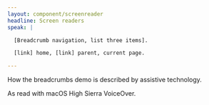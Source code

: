 ```yaml
---
layout: component/screenreader
headline: Screen readers
speak: |

  [Breadcrumb navigation, list three items].

  [link] home, [link] parent, current page.

---
```



How the breadcrumbs demo is described by assistive technology.

As read with macOS High Sierra VoiceOver.
